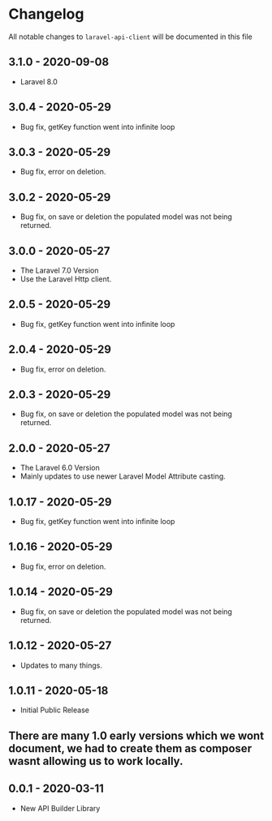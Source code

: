 # Changelog

All notable changes to `laravel-api-client` will be documented in this file

## 3.1.0 - 2020-09-08

- Laravel 8.0

## 3.0.4 - 2020-05-29

- Bug fix, getKey function went into infinite loop

## 3.0.3 - 2020-05-29

- Bug fix, error on deletion.

## 3.0.2 - 2020-05-29

- Bug fix, on save or deletion the populated model was not being returned.

## 3.0.0 - 2020-05-27

- The Laravel 7.0 Version
- Use the Laravel Http client.

## 2.0.5 - 2020-05-29

- Bug fix, getKey function went into infinite loop

## 2.0.4 - 2020-05-29

- Bug fix, error on deletion.

## 2.0.3 - 2020-05-29

- Bug fix, on save or deletion the populated model was not being returned.

## 2.0.0 - 2020-05-27

- The Laravel 6.0 Version
- Mainly updates to use newer Laravel Model Attribute casting.

## 1.0.17 - 2020-05-29

- Bug fix, getKey function went into infinite loop

## 1.0.16 - 2020-05-29

- Bug fix, error on deletion.

## 1.0.14 - 2020-05-29

- Bug fix, on save or deletion the populated model was not being returned.

## 1.0.12 - 2020-05-27

- Updates to many things.

## 1.0.11 - 2020-05-18

- Initial Public Release

## There are many 1.0 early versions which we wont document, we had to create them as composer wasnt allowing us to work locally.

## 0.0.1 - 2020-03-11

- New API Builder Library
